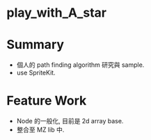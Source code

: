 play_with_A_star
====

# Summary

- 個人的 path finding algorithm 研究與 sample.
- use SpriteKit.

# Feature Work

- Node 的一般化, 目前是 2d array base.
- 整合至 MZ lib 中.